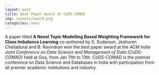 ```yaml
---
layout: post
title: Best Paper Award at CoDS-COMAD
img: /assets/award.png
categories: news
---
```

A paper titled **A Novel Topic Modelling Based Weighting Framework for Class Imbalance Learning** co-authored by S. Sudarsun, Jeshuren Chelladurai and B. Ravindran won the best paper award at the _ACM India Joint Conference on Data Science and Management of Data (CoDS-COMAD)_ held at Goa, from Jan 11th to 13th. CoDS-COMAD is the premier conference on Data Science and Databases in India with participation from all premier academic institutions and industry. 

